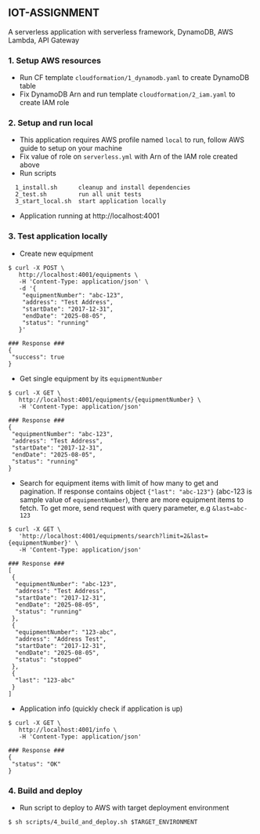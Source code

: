 ## IOT-ASSIGNMENT
A serverless application with serverless framework, DynamoDB, AWS Lambda, API Gateway

### 1. Setup AWS resources
- Run CF template `cloudformation/1_dynamodb.yaml` to create DynamoDB table
- Fix DynamoDB Arn and run template `cloudformation/2_iam.yaml` to create IAM role


### 2. Setup and run local
- This application requires AWS profile named `local` to run, follow AWS guide to setup on your machine
- Fix value of role on `serverless.yml` with Arn of the IAM role created above
- Run scripts
```
  1_install.sh      cleanup and install dependencies
  2_test.sh         run all unit tests
  3_start_local.sh  start application locally
```
- Application running at http://localhost:4001


### 3. Test application locally
- Create new equipment
```
$ curl -X POST \
   http://localhost:4001/equipments \
   -H 'Content-Type: application/json' \
   -d '{
    "equipmentNumber": "abc-123",
    "address": "Test Address",
    "startDate": "2017-12-31",
    "endDate": "2025-08-05",
    "status": "running"
   }'

### Response ###
{ 
 "success": true 
}
```

- Get single equipment by its `equipmentNumber`
```
$ curl -X GET \
   http://localhost:4001/equipments/{equipmentNumber} \
   -H 'Content-Type: application/json'

### Response ###
{
 "equipmentNumber": "abc-123",
 "address": "Test Address",
 "startDate": "2017-12-31",
 "endDate": "2025-08-05",
 "status": "running"
}
```

- Search for equipment items with limit of how many to get and pagination. If response contains object `{"last": "abc-123"}` (abc-123 is sample value of `equipmentNumber`), there are more equipment items to fetch. To get more, send request with query parameter, e.g `&last=abc-123`
```
$ curl -X GET \
   'http://localhost:4001/equipments/search?limit=2&last={equipmentNumber}' \
   -H 'Content-Type: application/json'

### Response ###
[
 {
  "equipmentNumber": "abc-123",
  "address": "Test Address",
  "startDate": "2017-12-31",
  "endDate": "2025-08-05",
  "status": "running"
 },
 {
  "equipmentNumber": "123-abc",
  "address": "Address Test",
  "startDate": "2017-12-31",
  "endDate": "2025-08-05",
  "status": "stopped"
 },
 {
  "last": "123-abc"
 }
]
```

- Application info (quickly check if application is up)
```
$ curl -X GET \
   http://localhost:4001/info \
   -H 'Content-Type: application/json'

### Response ###
{
 "status": "OK"
}
```


### 4. Build and deploy
- Run script to deploy to AWS with target deployment environment 
```
$ sh scripts/4_build_and_deploy.sh $TARGET_ENVIRONMENT
```
